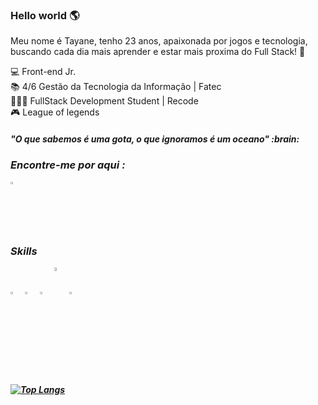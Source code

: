 ### Hello world :earth_americas:

Meu nome é Tayane, tenho 23 anos, apaixonada por jogos e tecnologia, buscando cada dia mais aprender e estar mais proxima do Full Stack!	:dart:

 :computer: Front-end Jr. <br>
 :books: 4/6 Gestão da Tecnologia da Informação | Fatec<br>
👩🏻‍💻  FullStack Development Student | Recode <br>
 :video_game: League of legends
 <h5><b>"O que sabemos é uma gota, o que ignoramos é um oceano" :brain:<b><h5>
 <h3><b>Encontre-me por aqui :<b></h3>
  <a href="https://www.linkedin.com/in/tayane-souza-61410a1b3/" target="_blank">
 <img align="center" src="https://devicon.dev/devicon.git/icons/linkedin/linkedin-plain.svg" height="2%" width="4%"> 
 </a>
 
 <h3><b>Skills</b></h3>
<img align="center" src="https://image.flaticon.com/icons/png/512/919/919830.png" height="2%" width="4%" style="max-width:4%;"></img> 
<img align="center" src="https://devicon.dev/devicon.git/icons/bootstrap/bootstrap-plain.svg" height="2%" width="4%"></img>  
<img align="center" src="https://devicon.dev/devicon.git/icons/javascript/javascript-original.svg" height="2%" width="4%"></img> 
<img align="center" src="https://devicon.dev/devicon.git/icons/css3/css3-original.svg" "height="2%" width="4%"></img>
<img align="center" src="https://devicon.dev/devicon.git/icons/html5/html5-original.svg" height="2%" width="4%"> <br><br></img>




[![Top Langs](https://github-readme-stats.vercel.app/api/top-langs/?username=thaysouza&layout=compact)](https://github.com/thaysouza/github-readme-stats)


<!--
**thaysouza/thaysouza** is a ✨ _special_ ✨ repository because its `README.md` (this file) appears on your GitHub profile.

Here are some ideas to get you started:

- 🔭 I’m currently working on ...
- 🌱 I’m currently learning ...
- 👯 I’m looking to collaborate on ...
- 🤔 I’m looking for help with ...
- 💬 Ask me about ...
- 📫 How to reach me: ...
- 😄 Pronouns: ...
- ⚡ Fun fact: ...
-->



